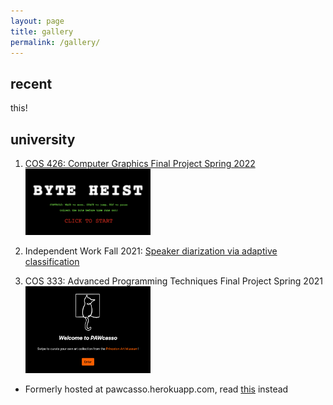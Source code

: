 ```yaml
---
layout: page
title: gallery
permalink: /gallery/
---
```


## recent
this!

## university
1. <a href="https://cathteng.github.io/byteheist/">COS 426: Computer Graphics Final Project Spring 2022</a> <img src="/assets/images/byteheist.png" alt="byte heist" width="200" style="margin:0"/>

2. Independent Work Fall 2021: <a href="/assets/pdf/chteng_written_final_report.pdf" target="_blank">Speaker diarization via adaptive classification</a>

3. COS 333: Advanced Programming Techniques Final Project Spring 2021 <img src="/assets/images/pawcasso.png" alt="pawcasso" width="200" style="margin:0">
- Formerly hosted at pawcasso.herokuapp.com, read <a href="/assets/pdf/pawcasso.pdf" target="_blank">this</a> instead